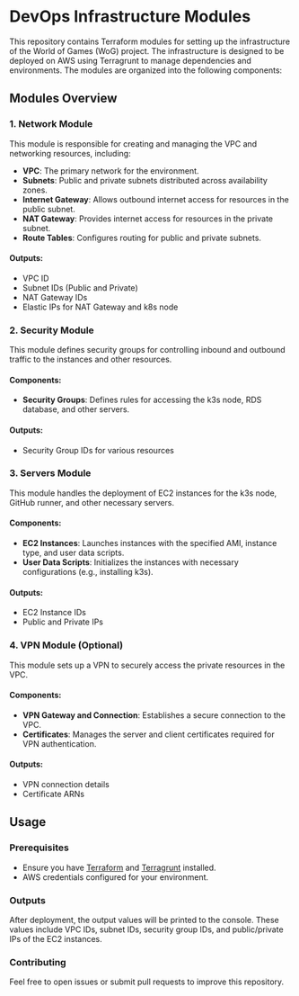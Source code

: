 # DevOps Infrastructure Modules

This repository contains Terraform modules for setting up the infrastructure of the World of Games (WoG) project. The infrastructure is designed to be deployed on AWS using Terragrunt to manage dependencies and environments. The modules are organized into the following components:

## Modules Overview

### 1. Network Module
This module is responsible for creating and managing the VPC and networking resources, including:
- **VPC**: The primary network for the environment.
- **Subnets**: Public and private subnets distributed across availability zones.
- **Internet Gateway**: Allows outbound internet access for resources in the public subnet.
- **NAT Gateway**: Provides internet access for resources in the private subnet.
- **Route Tables**: Configures routing for public and private subnets.

#### Outputs:
- VPC ID
- Subnet IDs (Public and Private)
- NAT Gateway IDs
- Elastic IPs for NAT Gateway and k8s node

### 2. Security Module
This module defines security groups for controlling inbound and outbound traffic to the instances and other resources.

#### Components:
- **Security Groups**: Defines rules for accessing the k3s node, RDS database, and other servers.

#### Outputs:
- Security Group IDs for various resources

### 3. Servers Module
This module handles the deployment of EC2 instances for the k3s node, GitHub runner, and other necessary servers.

#### Components:
- **EC2 Instances**: Launches instances with the specified AMI, instance type, and user data scripts.
- **User Data Scripts**: Initializes the instances with necessary configurations (e.g., installing k3s).

#### Outputs:
- EC2 Instance IDs
- Public and Private IPs

### 4. VPN Module (Optional)
This module sets up a VPN to securely access the private resources in the VPC.

#### Components:
- **VPN Gateway and Connection**: Establishes a secure connection to the VPC.
- **Certificates**: Manages the server and client certificates required for VPN authentication.

#### Outputs:
- VPN connection details
- Certificate ARNs

## Usage

### Prerequisites
- Ensure you have [Terraform](https://www.terraform.io/downloads.html) and [Terragrunt](https://terragrunt.gruntwork.io/) installed.
- AWS credentials configured for your environment.

### Outputs
After deployment, the output values will be printed to the console. These values include VPC IDs, subnet IDs, security group IDs, and public/private IPs of the EC2 instances.

### Contributing

Feel free to open issues or submit pull requests to improve this repository.